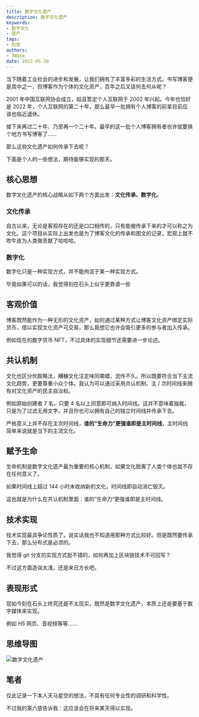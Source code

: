 ```yaml
---
title: 数字文化遗产
description: 数字文化遗产
keywords:
- 数字文化
- 遗产
tags: 
- 创意
authors:
- 7Wate
date: 2022-05-30
---
```


当下随着工业社会的进步和发展，让我们拥有了丰富多彩的生活方式。书写博客便是其中之一，但博客作为个体的文化资产，百年之后又该何去何从呢？

2001 年中国互联网协会成立，姑且暂定个人互联网于 2002 年兴起。今年也恰好是 2022 年，个人互联网的第二十年，那么最早一批拥有个人博客的前辈目前应该也临近退休。

接下来再过二十年、乃至再一个二十年。最早的这一批个人博客拥有者也许就要换个地方书写博客了……

那么这些文化遗产如何传承下去呢？

下面是个人的一些想法，期待能够实现的那天。

## 核心思想

数字文化遗产的核心战略从如下两个方面出发：**文化传承、数字化**。

### 文化传承

自古以来，无论是客观存在的还是口口相传的，只有能被传承下来的才可以称之为文化。这个项目从实际上出发也是为了博客文化的传承和图文的记录，宏观上就不吹牛皮为人类做贡献了哈哈哈。

### 数字化

数字化只是一种实现方式，并不能拘泥于某一种实现方式。

毕竟如果可以的话，我觉得刻在石头上似乎更靠谱一些

## 客观价值

博客既然能作为一种无形的文化资产，如何通过某种方式让博客文化资产绑定实际货币，借以实现文化资产可交易，那么我想它也许会吸引更多的参与者加入传承。

例如现在的数字货币 NFT，不过具体的实现细节还需要进一步论述。

## 共认机制

文化也区分优胜略汰，糟糠文化注定味同嚼蜡，流传不久。所以既要符合当下主流文化趋势，更要尊重小众个体。我认为可以通过采用共认机制、主 / 次时间线来拥有对文化资产的民主自治权。

例如原始创建者 7 名，只要 4 名以上同意即可纳入时间线。这并不意味着独裁，只是为了过滤无用文字。并且你也可以拥有自己的独立时间线并传承下去。

严格意义上并不存在主次时间线，**谁的”生命力“更强谁即是主时间线**，主时间线简单来说就是当下的主流文化。

## 赋予生命

生命机制是数字文化遗产最为重要的核心机制，如果文化脱离了人类个体也就不存在任何意义了。

如果时间线上超过 144 小时未收纳新的文化，时间线即自动消亡毁灭。

这也就是为什么在共认机制里面：谁的”生命力“更强谁即是主时间线。

## 技术实现

技术实现最具争论性质了，说实话我也不知道用那种方式比较好。但是既然要传承下去，那么分布式是必须的。

我觉得 git 分支的实现方式挺不错的，如何再加上区块链技术不可回写？

不过这方面造诣太浅，还是来日方长吧。

## 表现形式

现如今刻在石头上终究还是不太现实，既然是数字文化遗产，本质上还是要基于数字媒体来实现。

例如 H5 网页、音视频等等……

## 思维导图

![数字文化遗产](https://static.7wate.com/img/2022/05/30/80b1161dc61d3.png)

## 笔者

仅此记录一下本人天马星空的想法，不具有任何专业性的调研和科学性。

不过我的第六感告诉我：这应该会在将来某天得以实现。